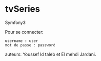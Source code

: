 # tvSeries
Symfony3

Pour se connecter:

    username : user
    mot de passe : password

auteurs:  Youssef Id taleb et El mehdi Jardani.

